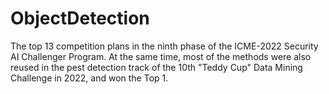# ObjectDetection
The top 13 competition plans in the ninth phase of the ICME-2022 Security AI Challenger Program. At the same time, most of the methods were also reused in the pest detection track of the 10th "Teddy Cup" Data Mining Challenge in 2022, and won the Top 1.

